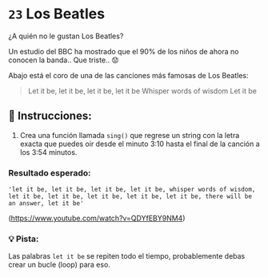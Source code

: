 # `23` Los Beatles 

¿A quién no le gustan Los Beatles?

Un estudio del BBC ha mostrado que el 90% de los niños de ahora no conocen la banda.. Que triste.. :worried:

Abajo está el coro de una de las canciones más famosas de Los Beatles:

> Let it be, let it be, let it be, let it be
> Whisper words of wisdom
> Let it be

## :pencil: Instrucciones:

1.  Crea una función llamada `sing()` que regrese un string con la letra exacta que puedes oir desde el minuto 3:10 hasta el final de la canción a los 3:54 minutos. 

### Resultado esperado:

    'let it be, let it be, let it be, let it be, whisper words of wisdom, let it be, let it be, let it be, let it be, let it be, there will be an answer, let it be'

(https://www.youtube.com/watch?v=QDYfEBY9NM4)

### :bulb: Pista:

Las palabras `let it be` se repiten todo el tiempo, probablemente debas crear un bucle (loop) para eso.